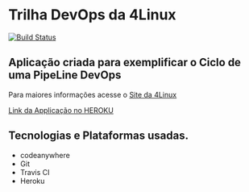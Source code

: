 # Trilha DevOps da 4Linux

<!-- Altere a Flag abaixo com sua URL do Travis -->
[![Build Status](https://travis-ci.com/fmsantosti21/DevOpsLab-HelloWorld.svg?branch=master)](https://travis-ci.com/fmsantosti21/DevOpsLab-HelloWorld)

## Aplicação criada para exemplificar o Ciclo de uma PipeLine DevOps


Para maiores informações acesse o [Site da 4Linux](https://www.4linux.com.br/cursos/devops)

[Link da Applicação no HEROKU](https://devopses4linux.herokuapp.com/)

## Tecnologias e Plataformas usadas.

- codeanywhere
- Git
- Travis CI
- Heroku
